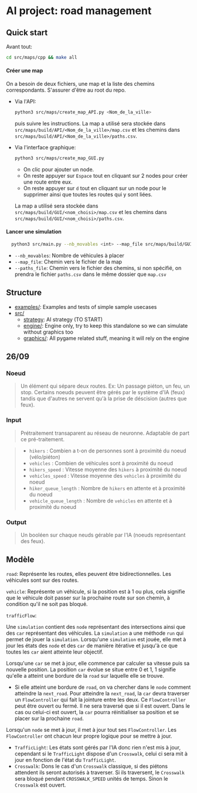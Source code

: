 # AI project: road management

## Quick start

Avant tout:
  ```bash
  cd src/maps/cpp && make all
  ```

#### Créer une map
On a besoin de deux fichiers, une map et la liste des chemins correspondants.
S'assurer d'être au root du repo.

- Via l'API:
  ```bash
  python3 src/maps/create_map_API.py <Nom_de_la_ville>
  ```
  puis suivre les instructions. La map a utilisé sera stockée dans `src/maps/build/API/<Nom_de_la_ville>/map.csv` et les chemins dans `src/maps/build/API/<Nom_de_la_ville>/paths.csv`.

- Via l'interface graphique:
  ```bash
  python3 src/maps/create_map_GUI.py 
  ```
  - On clic pour ajouter un node.
  - On reste appuyer sur `Espace` tout en cliquant sur 2 nodes pour créer une route entre eux.
  - On reste appuyer sur `d` tout en cliquant sur un node pour le supprimer ainsi que toutes les routes qui y sont liées.

  La map a utilisé sera stockée dans `src/maps/build/GUI/<nom_choisi>/map.csv` et les chemins dans `src/maps/build/GUI/<nom_choisi>/paths.csv`.

#### Lancer une simulation

```bash
  python3 src/main.py --nb_movables <int> --map_file src/maps/build/GUI/<nom>/map.csv 
```

- `--nb_movables`: Nombre de véhicules à placer
- `--map_file`: Chemin vers le fichier de la map
- `--paths_file`: Chemin vers le fichier des chemins, si non spécifié, on prendra le fichier `paths.csv` dans le même dossier que `map.csv`

## Structure

- [examples/](./examples/): Examples and tests of simple sample usecases
- [src/](./src/)
  - [strategy](./src/strategy.py): AI strategy (TO START)
  - [engine/](./src/engine/): Engine only, try to keep this standalone so we can simulate without graphics too
  - [graphics/](./src/graphics/): All pygame related stuff, meaning it will rely on the engine

## 26/09

### Noeud
> Un élément qui sépare deux routes. Ex: Un passage piéton, un feu, un stop. Certains noeuds peuvent être gérés par le système d'IA (feux) tandis que d'autres ne servent qu'à la prise de déscision (autres que feux).

### Input
> Prétraitement transaparent au réseau de neuronne. Adaptable de part ce pré-traitement.

> - `hikers` : Combien a t-on de personnes sont à proximité du noeud (vélo/piéton) 
> - `vehicles` : Combien de véhicules sont à proximité du noeud
> - `hikers_speed` : Vitesse moyenne des `hikers` à proximité du noeud
> - `vehicles_speed` : Vitesse moyenne des `vehicles` à proximité du noeud
> - `hiker_queue_length` : Nombre de `hikers` en attente et à proximité du noeud
> - `vehicle_queue_length` : Nombre de `vehicles` en attente et à proximité du noeud

### Output
> Un booléen sur chaque neuds gérable par l'IA (noeuds représentant des feux).

## Modèle

`road`: Représente les routes, elles peuvent être bidirectionnelles. Les véhicules sont sur des routes.

`vehicle`: Représente un véhicule, si la position est à 1 ou plus, cela signifie que le véhicule doit passer sur la prochaine route sur son chemin, à condition qu'il ne soit pas bloqué.

`trafficFlow`: 

Une `simulation` contient des `node` représentant des intersections ainsi que des `car` représentant des véhicules.
La `simulation` a une méthode `run` qui permet de jouer la `simulation`. Lorsqu'une `simulation` est jouée, elle met à jour les états des `node` et des `car` de manière itérative et jusqu'à ce que toutes les `car` aient atteinte leur objectif.

Lorsqu'une `car` se met à jour, elle commence par calculer sa vitesse puis sa nouvelle position.
La position `car` évolue se situe entre 0 et 1, 1 signifie qu'elle a atteint une bordure de la `road` sur laquelle elle se trouve.
- Si elle atteint une bordure de `road`, on va chercher dans le `node` comment atteindre la `next_road`. Pour atteindre la `next_road`, la `car` devra traverser un `FlowController` qui fait la jointure entre les deux. Ce `FlowController` peut être ouvert ou fermé. Il ne sera traversé que si il est ouvert. Dans le cas ou celui-ci est ouvert, la `car` pourra réinitialiser sa position et se placer sur la prochaine `road`.

Lorsqu'un `node` se met à jour, il met à jour tout ses `FlowController`. Les `FlowController` ont chacun leur propre logique pour se mettre à jour.
- `TrafficLight`: Les états sont gérés par l'IA donc rien n'est mis à jour, cependant si le `TrafficLight` dispose d'un `Crosswalk`, celui ci sera mit à jour en fonction de l'état du `TrafficLight`.
- `Crosswalk`: Dons le cas d'un `Crosswalk` classique, si des piétons attendent ils seront autorisés à traverser. Si ils traversent, le `Crosswalk` sera bloqué pendant `CROSSWALK_SPEED` unités de temps. Sinon le `Crosswalk` est ouvert.
